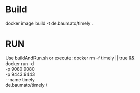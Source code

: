# Build
docker image build -t de.baumato/timely .

# RUN
Use buildAndRun.sh
or execute:
docker rm -f timely || true && \
docker run -d \
  -p 9080:9080 \
  -p 9443:9443 \
  --name timely \
  de.baumato/timely \